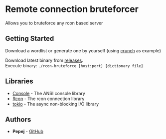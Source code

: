 # Remote connection bruteforcer
Allows you to bruteforce any rcon based server

## Getting Started
Download a wordlist or generate one by yourself (using [crunch](https://github.com/crunchsec/crunch) as example)

Download latest binary from [releases](https://github.com/PepejHa4ker/rcon-bruteforcer/releases).\
Execute binary: `./rcon-bruteforce [host:port] [dictionary file]`

## Libraries
* [Console](https://crates.io/crates/console) - The ANSI console library
* [Rcon](https://crates.io/crates/rcon) - The rcon connection library
* [tokio](https://crates.io/crates/tokio) - The async non-blocking I/O library

## Authors
* **Pepej** - [GitHub](https://github.com/PepejHa4ker) 

